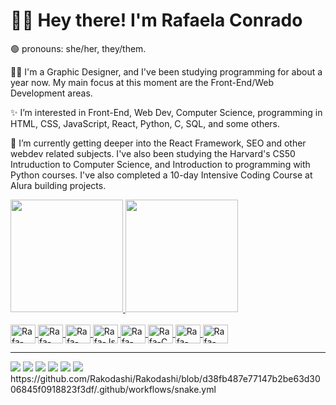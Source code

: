 # 🖖🏻 Hey there! I'm Rafaela Conrado

🟢 pronouns: she/her, they/them.

✍🏻 I'm a Graphic Designer, and I've been studying programming for about a year now. My main focus at this moment are the Front-End/Web Development areas.

✨ I’m interested in Front-End, Web Dev, Computer Science, programming in HTML, CSS, JavaScript, React, Python, C, SQL, and some others.

🌱 I’m currently getting deeper into the React Framework, SEO and other webdev related subjects. I've also been studying the Harvard's CS50 Intruduction to Computer Science, and Introduction to programming with Python courses. I've also completed a 10-day Intensive Coding Course at Alura building projects.

<div>
  <a href="https://github.com/Rakodashi">
    <img height="180cm" src="https://github-readme-stats.vercel.app/api?username=Rakodashi&show_icons=true&theme=ocean_dark&include_all_commits=true&count_private=true"/>
    <img height="180cm" src="https://github-readme-stats.vercel.app/api/top-langs/?username=Rakodashi&layout=compact&langs_count=16&theme=ocean_dark"/>
</div>
  
  <br>

  <div>
    <img align="center" alt="Rafa-HTML" title="HTML" height="30" width="40" src="https://cdn.jsdelivr.net/gh/devicons/devicon/icons/html5/html5-original.svg" />
    <img align="center" alt="Rafa-CSS" title="CSS" height="30" width="40" src="https://cdn.jsdelivr.net/gh/devicons/devicon/icons/css3/css3-original.svg" />
    <img align="center" alt="Rafa-SASS" title="SASS" height="30" width="40" src="https://cdn.jsdelivr.net/gh/devicons/devicon/icons/sass/sass-original.svg" />
    <img align="center" alt="Rafa-Js" title="JavaScript" height="30" width="40" src="https://cdn.jsdelivr.net/gh/devicons/devicon/icons/javascript/javascript-original.svg" />
    <img align="center" alt="Rafa-Python" title="Python" height="30" width="40" src="https://cdn.jsdelivr.net/gh/devicons/devicon/icons/python/python-original.svg" />
    <img align="center" alt="Rafa-C" title="C" height="30" width="40" src="https://cdn.jsdelivr.net/gh/devicons/devicon/icons/c/c-original.svg" />
    <img align="center" alt="Rafa-React" title="React" height="30" width="40" src="https://cdn.jsdelivr.net/gh/devicons/devicon/icons/react/react-original.svg" />
<!--     <img align="center" alt="Rafa-Angular" height="30" width="40" src="https://cdn.jsdelivr.net/gh/devicons/devicon/icons/angularjs/angularjs-original.svg" /> -->
<!--     <img align="center" alt="Rafa-Flutter" height="30" width="40" src="https://cdn.jsdelivr.net/gh/devicons/devicon/icons/flutter/flutter-original.svg" /> -->
    <img align="center" alt="Rafa-Figma" title="Figma" height="30" width="40" src="https://cdn.jsdelivr.net/gh/devicons/devicon/icons/figma/figma-original.svg" />
          
  </div>
  
  <hr>
  
  <div>
    <a href="https://codepen.io/rakodashi" target="_blank"><img src="https://img.shields.io/badge/Codepen-000000?style=for-the-badge&logo=codepen&logoColor=white" target="_blank"></a>
    <a href="https://www.linkedin.com/in/rakodashi/" target="_blank"><img src="https://img.shields.io/badge/LinkedIn-0077B5?style=for-the-badge&logo=linkedin&logoColor=white" target="_blank"></a>
    <a href="https://www.facebook.com/raf.conrado/" target="_blank"><img src="https://img.shields.io/badge/Facebook-1877F2?style=for-the-badge&logo=facebook&logoColor=white" target="_blank"/></a>
    <a href="https://www.instagram.com/lyokonrado/" target="_blank"><img src="https://img.shields.io/badge/Instagram-E4405F?style=for-the-badge&logo=instagram&logoColor=white" target="_blank"></a>
    <a href="mailto:rafaconrado1@gmail.com" target="_blank"><img src="https://img.shields.io/badge/Gmail-D14836?style=for-the-badge&logo=gmail&logoColor=white" target="_blank"></a>
    <a href="https://ko-fi.com/rakodashi#changeCoverImageModal" target="_blank"><img src="https://img.shields.io/badge/Ko--fi-F16061?style=for-the-badge&logo=ko-fi&logoColor=white" target="_blank"></a>
  </div>
  <div>
<!--   ![Snake animation](https://github.com/Rakodashi/Rakodashi/blob/output/github-contribution-grid-snake.svg) -->
    https://github.com/Rakodashi/Rakodashi/blob/d38fb487e77147b2be63d3006845f0918823f3df/.github/workflows/snake.yml
  </div>
